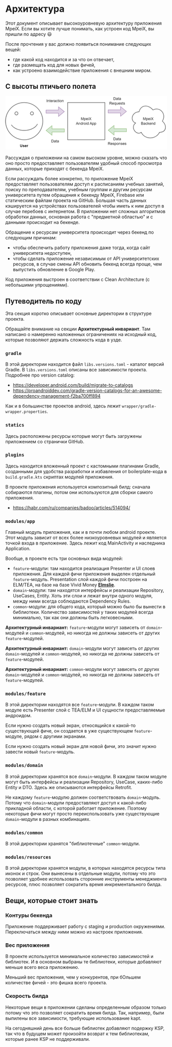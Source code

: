 # Архитектура

Этот документ описывает высокоуровневую архитектуру приложения MpeiX. Если вы хотите лучше понимать,
как устроен код MpeiX, вы пришли по адресу 😃

После прочтения у вас должно появиться понимание следующих вещей:

- где какой код находится и за что он отвечает,
- где размещать код для новых фичей,
- как устроено взаимодействие приложения с внешним миром.

## С высоты птичьего полета

![](https://github.com/tonykolomeytsev/mpeiapp/raw/master/screenshots/mpeix-birds-view.png)

Рассуждая о приложении на самом высоком уровне, можно сказать что оно просто предоставляет 
пользователям удобный способ просмотра данных, которые приходят с бекенда MpeiX.

Если рассуждать более конкретно, то приложение MpeiX предоставляет пользователям доступ к 
расписаниям учебных занятий, поиску по преподавателям, учебным группам и другим ресурсам 
университета путем обращения к бекенду MpeiX, Firebase или статическим файлам проекта на GitHub. 
Большая часть данных кэшируется на устройствах пользователей чтобы иметь к ним доступ в случае 
перебоев с интернетом. В приложении нет сложных алгоритмов обработки данных, основная работа с 
"предметной областью" и с данными происходит на бекенде.

Обращение к ресурсам университета происходит через бекенд по следующим причинам:

- чтобы обеспечить работу приложения даже тогда, когда сайт университета недоступен,
- чтобы сделать приложение независимым от API университетских ресурсов, в случае смены API обновить 
бекенд всегда проще, чем выпустить обновление в Google Play.

Код приложения выстроен в соответствии с Clean Architecture (с небольшими упрощениями).

## Путеводитель по коду

Эта секция коротко описывает основные директории в структуре проекта.

Обращайте внимание на секции **Архитектурный инвариант**. Там написано о намеренно наложенных 
ограничениях на исходный код, которые позволяют держать сложность кода в узде.

### `gradle`

В этой директории находится файл `libs.versions.toml` - каталог версий Gradle. 
В `libs.versions.toml` описаны все зависимости проекта. Подробнее про version catalog:
- https://developer.android.com/build/migrate-to-catalogs
- https://proandroiddev.com/gradle-version-catalogs-for-an-awesome-dependency-management-f2ba700ff894

Как и в большинстве проектов android, здесь лежит `wrapper/gradle-wrapper.properties`.

### `statics`

Здесь расположены ресурсы которые могут быть загружены приложением со странички GitHub.

### `plugins`

Здесь находится вложенный проект с кастомными плагинами Gradle, созданными для удобства разработки 
и избавления от boilerplate-кода в `build.gradle.kts` скриптах модулей приложения.

В проекте приложения используется композитный билд: сначала собираются плагины, потом они используются для сборки самого приложения.
- https://habr.com/ru/companies/badoo/articles/514094/

### `modules/app`

Главный модуль приложения, как и в почти любом android проекте. Этот модуль зависит от всех более 
низкоуровневых модулей и является точкой входа в приложение. Здесь лежит код MainActivity и 
наследника Application.

Вообще, в проекте есть три основных вида модулей:
- `feature`-модули: там находится реализация Presenter и UI слоев приложения. 
Для каждой фичи приложения выделен отдельный `feature`-модуль. Presentation слой каждой фичи 
построен на ELM/TEA, на базе на базе Vivid Money [**Elmslie**](https://github.com/vivid-money/elmslie).
- `domain`-модули: там находятся интерфейсы и реализации Repository, UseCases, Entity.
Хоть эти слои и лежат внутри одного модуля, между ними всегда соблюдаются Dependency Rules.
- `common`-модули: для общего кода, который можно было бы вынести в библиотеки. Количество зависимостей
у таких модулей всегда минимально, так как они должны быть легковесными.

**Архитектурный инвариант:** `feature`-модули могут зависеть от `domain`-модулей и `common`-модулей,
но никогда не должны зависеть от других `feature`-модулей.

**Архитектурный инвариант:** `domain`-модули могут зависеть от других `domain`-модулей и `common`-модулей,
но никогда не должны зависеть от `feature`-модулей.

**Архитектурный инвариант:** `common`-модули могут зависеть от других `domain`-модулей и `common`-модулей,
но никогда не должны зависеть от `feature`-модулей.

### `modules/feature`

В этой директории находятся все `feature`-модули. В каждом таком модуле есть Presenter слой с
TEA/ELM и UI сущности предоставляемые андроидом.

Если нужно создать новый экран, относящийся к какой-то существующей фиче, он создается в уже 
существующем `feature`-модуле, рядом с другими экранами.

Если нужно создать новый экран для новой фичи, это значит нужно завести новый `feature`-модуль.

### `modules/domain`

В этой директории хранятся все `domain`-модули. В каждом таком модуле могут быть интерфейсы и
реализации Repository, UseCase, каких-либо Entity и DTO. Здесь же описываются интерфейсы Retrofit.

Не каждому `feature`-модулю должен соответствовать `domain`-модуль. Потому что `domain`-модули 
предоставляют доступ к какой-либо прикладной области, с которой работает приложение. Поэтому некоторые
фичи могут просто переиспользовать уже существующие `domain`-модули в разных комбинациях.

### `modules/common`

В этой директории хранятся "библиотечные" `common`-модули.

### `modules/resources`

В этой директории хранятся модули, в которых находятся ресурсы типа иконок и строк. Они вынесены в отдельные модули,
потому что это позволяет удобнее использовать сторонние инструменты менеджмента ресурсов, плюс позволяет 
сократить время инкрементального билда.

## Вещи, которые стоит знать

### Контуры бекенда

Приложение поддерживает работу с staging и production окружениями. 
Переключаться между ними можно из настроек приложения.

### Вес приложения

В проекте используется минимальное количество зависимостей и библиотек. 
И в основном выбраны те библиотеки, которые добавляют меньше всего веса приложению. 

Меньший вес приложения, чем у конкурентов, при бОльшем количестве фичей - это фишка всего проекта.

### Скорость билда

Некоторые вещи в приложении сделаны определенным образом только потому что это позволяет сократить
время билда. Так, например, были выпилены все зависимости, требующие использование kapt. 

На сегодняшний день все больше библиотек добавляют подержку KSP, так что в будущем может произойти возврат к тем библиотекам, 
которые ранее KSP не поддерживали.
